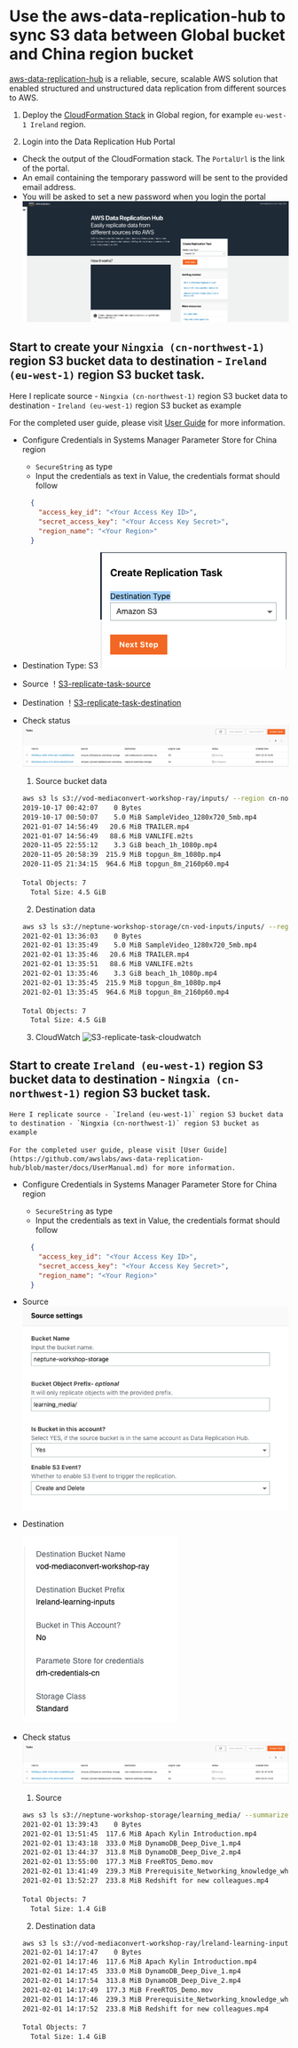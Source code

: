 # Use the aws-data-replication-hub to sync S3 data between Global bucket and China region bucket


[aws-data-replication-hub](https://github.com/awslabs/aws-data-replication-hub) is a reliable, secure, scalable AWS solution that enabled structured and unstructured data replication from different sources to AWS.

1. Deploy the [CloudFormation Stack](https://console.aws.amazon.com/cloudformation/home#/stacks/create/template?stackName=DataReplicationHub&templateURL=https://aws-gcr-solutions.s3.amazonaws.com/Aws-data-replication-hub/latest/AwsDataReplicationHub-cognito.template) in Global region, for example `eu-west-1 Ireland` region.

2. Login into the Data Replication Hub Portal
- Check the output of the CloudFormation stack. The `PortalUrl` is the link of the portal.
- An email containing the temporary password will be sent to the provided email address. 
- You will be asked to set a new password when you login the portal
![DataReplicationHubPortal](media/DataReplicationHubPortal.png)

## Start to create your `Ningxia (cn-northwest-1)` region S3 bucket data to destination - `Ireland (eu-west-1)` region S3 bucket task.

  Here I replicate source - `Ningxia (cn-northwest-1)` region S3 bucket data to destination - `Ireland (eu-west-1)` region S3 bucket as example

  For the completed user guide, please visit [User Guide](https://github.com/awslabs/aws-data-replication-hub/blob/master/docs/UserManual.md) for more information.

- Configure Credentials in Systems Manager Parameter Store for China region
  - `SecureString` as type
  - Input the credentials as text in Value, the credentials format should follow
  ```json
    {
      "access_key_id": "<Your Access Key ID>",
      "secret_access_key": "<Your Access Key Secret>",
      "region_name": "<Your Region>"
    }
  ```

- Destination Type: S3
![S3-replicate-task](media/S3-replicate-task.png)

- Source
！[S3-replicate-task-source](media/S3-replicate-task-source.png)

- Destination
！[S3-replicate-task-destination](media/S3-replicate-task-destination.png)

- Check status
![S3-replicate-task-list](media/S3-replicate-task-list.png)
    1. Source bucket data
    ```bash
    aws s3 ls s3://vod-mediaconvert-workshop-ray/inputs/ --region cn-northwest-1 --summarize --human-readable
    2019-10-17 00:42:07    0 Bytes 
    2019-10-17 00:50:07    5.0 MiB SampleVideo_1280x720_5mb.mp4
    2021-01-07 14:56:49   20.6 MiB TRAILER.mp4
    2021-01-07 14:56:49   88.6 MiB VANLIFE.m2ts
    2020-11-05 22:55:12    3.3 GiB beach_1h_1080p.mp4
    2020-11-05 20:58:39  215.9 MiB topgun_8m_1080p.mp4
    2020-11-05 21:34:15  964.6 MiB topgun_8m_2160p60.mp4

    Total Objects: 7
      Total Size: 4.5 GiB
    ```
  2. Destination data
    ```bash
    aws s3 ls s3://neptune-workshop-storage/cn-vod-inputs/inputs/ --region eu-west-1 --summarize --human-readable --profile us-east-1
    2021-02-01 13:36:03    0 Bytes
    2021-02-01 13:35:49    5.0 MiB SampleVideo_1280x720_5mb.mp4
    2021-02-01 13:35:46   20.6 MiB TRAILER.mp4
    2021-02-01 13:35:51   88.6 MiB VANLIFE.m2ts
    2021-02-01 13:35:46    3.3 GiB beach_1h_1080p.mp4
    2021-02-01 13:35:45  215.9 MiB topgun_8m_1080p.mp4
    2021-02-01 13:35:45  964.6 MiB topgun_8m_2160p60.mp4

    Total Objects: 7
      Total Size: 4.5 GiB
   ```

  3. CloudWatch
  ![S3-replicate-task-cloudwatch](media/S3-replicate-task-cloudwatch.png)

## Start to create `Ireland (eu-west-1)` region S3 bucket data to destination - `Ningxia (cn-northwest-1)` region S3 bucket task.

    Here I replicate source - `Ireland (eu-west-1)` region S3 bucket data to destination - `Ningxia (cn-northwest-1)` region S3 bucket as example

    For the completed user guide, please visit [User Guide](https://github.com/awslabs/aws-data-replication-hub/blob/master/docs/UserManual.md) for more information.

- Configure Credentials in Systems Manager Parameter Store for China region
  - `SecureString` as type
  - Input the credentials as text in Value, the credentials format should follow
  ```json
    {
      "access_key_id": "<Your Access Key ID>",
      "secret_access_key": "<Your Access Key Secret>",
      "region_name": "<Your Region>"
    }
  ```

- Source
![S3-replicate-task-global-source](media/S3-replicate-task-global-source.png)
- Destination 

    ![S3-replicate-task-global-destination](media/S3-replicate-task-global-destination.png)

- Check status
![S3-replicate-task-list](media/S3-replicate-task-list.png)
    1. Source
    ```bash
    aws s3 ls s3://neptune-workshop-storage/learning_media/ --summarize --human-readable --region eu-west-1
    2021-02-01 13:39:43    0 Bytes
    2021-02-01 13:51:45  117.6 MiB Apach Kylin Introduction.mp4
    2021-02-01 13:43:18  333.0 MiB DynamoDB_Deep_Dive_1.mp4
    2021-02-01 13:44:37  313.8 MiB DynamoDB_Deep_Dive_2.mp4
    2021-02-01 13:55:00  177.3 MiB FreeRTOS_Demo.mov
    2021-02-01 13:41:49  239.3 MiB Prerequisite_Networking_knowledge_when_you_starting_your_AWS_networking_trip_Part_2.mp4
    2021-02-01 13:52:27  233.8 MiB Redshift for new colleagues.mp4

    Total Objects: 7
      Total Size: 1.4 GiB
    ```

    2. Destination data
    ```bash
    aws s3 ls s3://vod-mediaconvert-workshop-ray/lreland-learning-inputs/learning_media/ --region cn-northwest-1 --summarize --human-readable
    2021-02-01 14:17:47    0 Bytes
    2021-02-01 14:17:46  117.6 MiB Apach Kylin Introduction.mp4
    2021-02-01 14:17:45  333.0 MiB DynamoDB_Deep_Dive_1.mp4
    2021-02-01 14:17:54  313.8 MiB DynamoDB_Deep_Dive_2.mp4
    2021-02-01 14:17:49  177.3 MiB FreeRTOS_Demo.mov
    2021-02-01 14:17:46  239.3 MiB Prerequisite_Networking_knowledge_when_you_starting_your_AWS_networking_trip_Part_2.mp4
    2021-02-01 14:17:52  233.8 MiB Redshift for new colleagues.mp4

    Total Objects: 7
      Total Size: 1.4 GiB
    ```